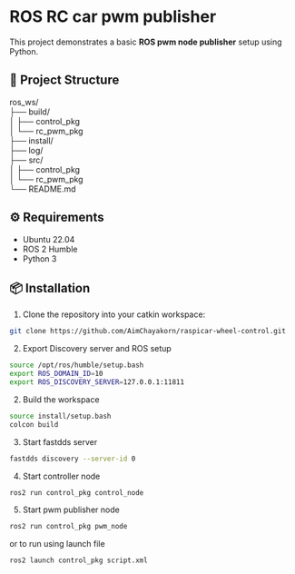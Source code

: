 # ROS RC car pwm publisher
This project demonstrates a basic **ROS pwm node publisher** setup using Python.

## 🧱 Project Structure

ros_ws/  
├── build/  
│ ├── control_pkg  
│ └── rc_pwm_pkg  
├── install/  
├── log/  
├── src/  
│ ├── control_pkg  
│ └── rc_pwm_pkg  
└── README.md  

## ⚙️ Requirements

- Ubuntu 22.04
- ROS 2 Humble
- Python 3

## 📦 Installation

1. Clone the repository into your catkin workspace:

```bash
git clone https://github.com/AimChayakorn/raspicar-wheel-control.git

```

2. Export Discovery server and ROS setup
```bash
source /opt/ros/humble/setup.bash
export ROS_DOMAIN_ID=10
export ROS_DISCOVERY_SERVER=127.0.0.1:11811
```

2.  Build the workspace

```bash
source install/setup.bash
colcon build
```

3. Start fastdds server

```bash
fastdds discovery --server-id 0
```

4. Start controller node
```bash
ros2 run control_pkg control_node
```

5. Start pwm publisher node

```bash
ros2 run control_pkg pwm_node
```

or to run using launch file

```bash
ros2 launch control_pkg script.xml
```